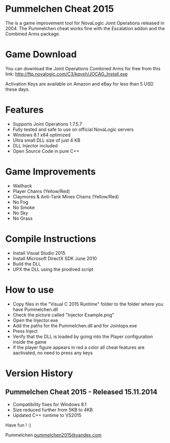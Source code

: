 Pummelchen Cheat 2015
=====================
The is a game improvement tool for NovaLogic Joint Operations released in 2004. The Pummelchen cheat works fine with the Escalation addon and the Combined Arms package.


Game Download
=============
You can download the Joint Operations Combined Arms for free from this link:
http://ftp.novalogic.com/C3/kpvsh/JOCAG_Install.exe

Activation Keys are available on Amazon and eBay for less than 5 USD these days.


Features
========
- Supports Joint Operations 1.7.5.7
- Fully tested and safe to use on official NovaLogic servers
- Windows 8.1 x64 optimized
- Ultra small DLL size of just 4 KB
- DLL Injector included
- Open Source Code in pure C++


Game Improvements
=================
- Wallhack
- Player Chams (Yellow/Red)
- Claymores & Anti-Tank Mines Chams (Yellow/Red)
- No Fog
- No Smoke
- No Sky
- No Grass


Compile Instructions
====================
- Install Visual Studio 2015
- Install Microsoft DirectX SDK June 2010
- Build the DLL
- UPX the DLL using the prodived script


How to use
==========
- Copy files in the "Visual C 2015 Runtime" folder to the folder where you have Pummelchen.dll
- Check the picture called "Injector Example.png"
- Open the Injector.exe
- Add the paths for the Pummelchen.dll and for Jointops.exe
- Press Inject
- Verify that the DLL is loaded by going into the Player configuration inside the game
- If the player figure appears in red a color all cheat features are aactivated, no need to press any keys


Version History
===============

Pummelchen Cheat 2015 - Released 15.11.2014
-------------------------------------------
- Compatibility fixes for Windows 8.1
- Size reduced further from 5KB to 4KB
- Updated C++ runtime to VS2015  



Have fun ! :)

Pummelchen
pummelchen2015@yandex.com

